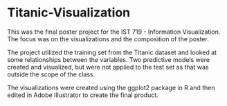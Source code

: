 # Titanic-Visualization
This was the final poster project for the IST 719 - Information Visualization. The focus was on the visualizations and the composition of the poster.

The project utilized the training set from the Titanic dataset and looked at some relationships between the variables. Two predictive models were created and visualized, but were not applied to the test set as that was outside the scope of the class. 

The visualizations were created using the ggplot2 package in R and then edited in Adobe Illustrator to create the final product. 
